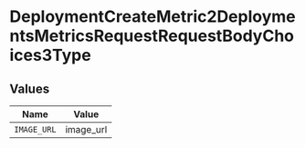 # DeploymentCreateMetric2DeploymentsMetricsRequestRequestBodyChoices3Type


## Values

| Name        | Value       |
| ----------- | ----------- |
| `IMAGE_URL` | image_url   |